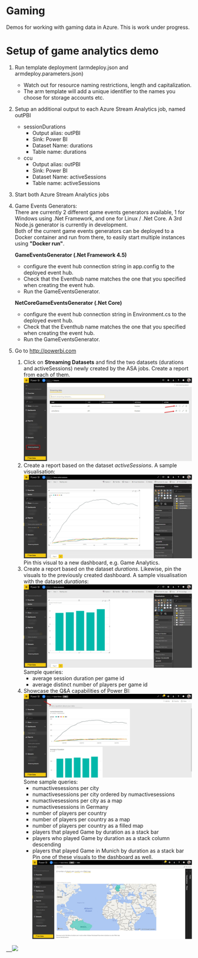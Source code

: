 # Gaming

Demos for working with gaming data in Azure.
This is work under progress.

# Setup of game analytics demo

1. Run template deployment (armdeploy.json and armdeploy.parameters.json)
      * Watch out for resource naming restrictions, length and capitalization.
      * The arm template will add a unique identifier to the names you choose for storage accounts etc.
2. Setup an additional output to each Azure Stream Analytics job, named outPBI
      * sessionDurations
         * Output alias: outPBI
         * Sink: Power BI
         * Dataset Name: durations
         * Table name: durations
      * ccu
         * Output alias: outPBI
         * Sink: Power BI
         * Dataset Name: activeSessions
         * Table name: activeSessions
3. Start both Azure Stream Analytics jobs
4. Game Events Generators:  
      There are currently 2 different game events generators available, 1 for Windows using .Net Framework, and one for Linux / .Net Core.
      A 3rd Node.js generator is currently in development.  
      Both of the current game events generators can be deployed to a Docker container and run from there, to easily start multiple instances using **"Docker run"**.

      **GameEventsGenerator (.Net Framework 4.5)**   
      * configure the event hub connection string in app.config to the deployed event hub. 
      * Check that the Eventhub name matches the one that you specified when creating the event hub.
      * Run the GameEventsGenerator.  

      **NetCoreGameEventsGenerator (.Net Core)** 
      * configure the event hub connection string in Environment.cs to the deployed event hub. 
      * Check that the Eventhub name matches the one that you specified when creating the event hub.
      * Run the GameEventsGenerator.
      
5. Go to http://powerbi.com
   1. Click on **Streaming Datasets** and find the two datasets (durations and activeSessions) newly created by the ASA jobs. Create a report from each of them.
   ![](PBI/streamingDatasets.jpg)
   2. Create a report based on the dataset *activeSessions*. A sample visualisation: ![](PBI/concurrentUsers.jpg)
   Pin this visual to a new dashboard, e.g. Game Analytics. 
   3. Create a report based on the dataset *durations*. Likewise, pin the visuals to the previously created dashboard. A sample visualisation with the dataset *durations*: ![](PBI/sessionDurations.jpg) Sample queries:
      * average session duration per game id
      * average distinct number of players per game id
   4. Showcase the Q&A capabilities of Power BI:
      ![](PBI/dashboard.jpg)
Some sample queries:
      * numactivesessions per city
      * numactivesessions per city ordered by numactivesessions
      * numactivesessions per city as a map
      * numactivesessions in Germany
      * number of players per country
      * number of players per country as a map
      * number of players per country as a filled map
      * players that played Game by duration as a stack bar
      * players who played Game by duration as a stack column descending
      * players that played Game in Munich by duration as a stack bar
      Pin one of these visuals to the dashboard as well.
      ![](PBI/qa.jpg)

<a href="https://portal.azure.com/#create/Microsoft.Template/uri/https%3A%2F%2Fraw.githubusercontent.com%2Fedwin-huber%2Fgaming%2Fmaster%2Farmdeploy.json" target="_blank">    <img src="http://azuredeploy.net/deploybutton.png"/></a>
